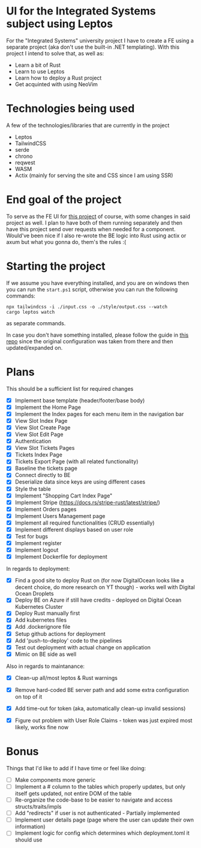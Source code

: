 # UI for the Integrated Systems subject using Leptos

For the "Integrated Systems" university project I have to create a FE using a separate project (aka don't use the built-in .NET templating).
With this project I intend to solve that, as well as:
 - Learn a bit of Rust
 - Learn to use Leptos
 - Learn how to deploy a Rust project
 - Get acquinted with using NeoVim

# Technologies being used
A few of the technologies/libraries that are currently in the project
 - Leptos
 - TailwindCSS
 - serde
 - chrono
 - reqwest
 - WASM
 - Actix (mainly for serving the site and CSS since I am using SSR)

# End goal of the project
To serve as the FE UI for [this project] of course, with some changes in said project as well. I plan to have both of them running separately and then have this project send over requests when needed for a component. Would've been nice if I also re-wrote the BE logic into Rust using actix or axum but what you gonna do, them's the rules :(

# Starting the project
If we assume you have everything installed, and you are on windows then you can run the ```start.ps1``` script, otherwise you can run the following commands:
```shell
npx tailwindcss -i ./input.css -o ./style/output.css --watch
cargo leptos watch
```
as separate commands.

In case you don't have something installed, please follow the guide in [this repo] since the original configuration was taken from there and then updated/expanded on.

# Plans

This should be a sufficient list for required changes

 - [X] Implement base template (header/footer/base body)
 - [X] Implement the Home Page
 - [X] Implement the Index pages for each menu item in the navigation bar
 - [X] View Slot Index Page
 - [X] View Slot Create Page
 - [X] View Slot Edit Page
 - [X] Authentication
 - [X] View Slot Tickets Pages
 - [X] Tickets Index Page
 - [X] Tickets Export Page (with all related functionality)
 - [X] Baseline the tickets page
 - [X] Connect directly to BE
 - [X] Deserialize data since keys are using different cases
 - [X] Style the table
 - [X] Implement "Shopping Cart Index Page"
 - [X] Implement Stripe (https://docs.rs/stripe-rust/latest/stripe/)
 - [X] Implement Orders pages
 - [X] Implement Users Management page
 - [X] Implement all required functionalities (CRUD essentially)
 - [X] Implement different displays based on user role
 - [X] Test for bugs
 - [X] Implement register 
 - [X] Implement logout
 - [X] Implement Dockerfile for deployment

In regards to deployment:

 - [X] Find a good site to deploy Rust on (for now DigitalOcean looks like a decent choice, do more research on YT though) - works well with Digital Ocean Droplets
 - [X] Deploy BE on Azure if still have credits - deployed on Digital Ocean Kubernetes Cluster
 - [X] Deploy Rust manually first
 - [X] Add kubernetes files
 - [X] Add .dockerignore file
 - [X] Setup github actions for deployment
 - [X] Add 'push-to-deploy' code to the pipelines
 - [X] Test out deployment with actual change on application
 - [X] Mimic on BE side as well

Also in regards to maintanance:

 - [X] Clean-up all/most leptos & Rust warnings
 - [X] Remove hard-coded BE server path and add some extra configuration on top of it
 - [X] Add time-out for token (aka, automatically clean-up invalid sessions)
 - [X] Figure out problem with User Role Claims - token was just expired most likely, works fine now


# Bonus

Things that I'd like to add if I have time or feel like doing:
 - [ ] Make components more generic
 - [ ] Implement a # column to the tables which properly updates, but only itself gets updated, not entire DOM of the table
 - [ ] Re-organize the code-base to be easier to navigate and access structs/traits/impls
 - [ ] Add "redirects" if user is not authenticated - Partially implemented 
 - [ ] Implement user details page (page where the user can update their own information)
 - [ ] Implement logic for config which determines which deployment.toml it should use

 [this repo]: https://github.com/ThePrimeagen/orgwasm
 [this project]: https://github.com/PegasusMKD/Integrated-Systems-Homework
